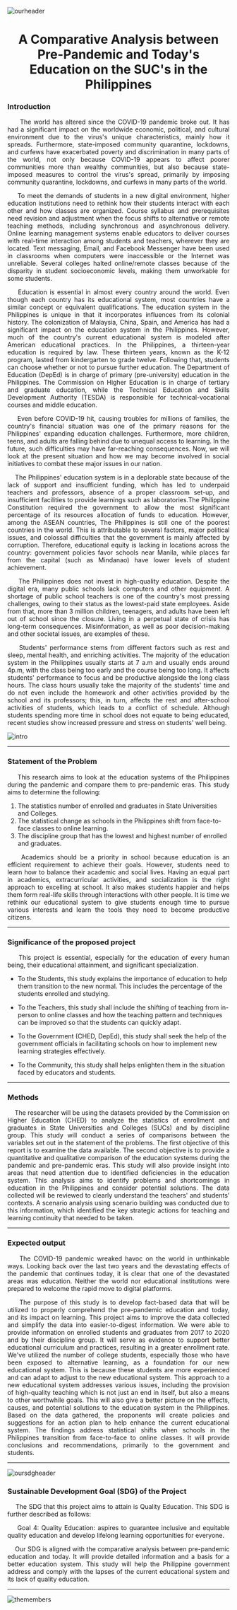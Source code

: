 ![ourheader](https://github.com/GlennBSIT3205/IT-BA-3205_Coalesce/blob/main/header.jpg?raw=true)

<h1 align="center"> A Comparative Analysis between Pre-Pandemic and Today's Education on the SUC's in the Philippines

<h3> Introduction </h3> <i class="fa-solid fa-1"></i>
 <p align=justify>
&nbsp;&nbsp;&nbsp;&nbsp; The world has altered since the COVID-19 pandemic broke out. It has had a significant impact on the worldwide economic, political, and cultural environment due to the virus's unique characteristics, mainly how it spreads.  Furthermore, state-imposed community quarantine, lockdowns, and curfews have exacerbated poverty and discrimination in many parts of the world, not only because COVID-19 appears to affect poorer communities more than wealthy communities, but also because state-imposed measures to control the virus's spread, primarily by imposing community quarantine, lockdowns, and curfews in many parts of the world.

<p align=justify> &nbsp;&nbsp;&nbsp;&nbsp;To meet the demands of students in a new digital environment, higher education institutions need to rethink how their students interact with each other and how classes are organized. Course syllabus and prerequisites need revision and adjustment when the focus shifts to alternative or remote teaching methods, including synchronous and asynchronous delivery. Online learning management systems enable educators to deliver courses with real-time interaction among students and teachers, wherever they are located. Text messaging, Email, and Facebook Messenger have been used in classrooms when computers were inaccessible or the Internet was unreliable. Several colleges halted online/remote classes because of the disparity in student socioeconomic levels, making them unworkable for some students.

<p align=justify> &nbsp;&nbsp;&nbsp;&nbsp;Education is essential in almost every country around the world. Even though each country has its educational system, most countries have a similar concept or equivalent qualifications. The education system in the Philippines is unique in that it incorporates influences from its colonial history. The colonization of Malaysia, China, Spain, and America has had a significant impact on the education system in the Philippines. However, much of the country's current educational system is modeled after American educational practices. In the Philippines, a thirteen-year education is required by law. These thirteen years, known as the K-12 program, lasted from kindergarten to grade twelve. Following that, students can choose whether or not to pursue further education. The Department of Education (DepEd) is in charge of primary (pre-university) education in the Philippines. The Commission on Higher Education is in charge of tertiary and graduate education, while the Technical Education and Skills Development Authority (TESDA) is responsible for technical-vocational courses and middle education.

<p align=justify> &nbsp;&nbsp;&nbsp;&nbsp;Even before COVID-19 hit, causing troubles for millions of families, the country's financial situation was one of the primary reasons for the Philippines' expanding education challenges. Furthermore, more children, teens, and adults are falling behind due to unequal access to learning. In the future, such difficulties may have far-reaching consequences. Now, we will look at the present situation and how we may become involved in social initiatives to combat these major issues in our nation.

<p align=justify> &nbsp;&nbsp;&nbsp;&nbsp;The Philippines' education system is in a deplorable state because of the lack of support and insufficient funding, which has led to underpaid teachers and professors, absence of a proper classroom set-up, and insufficient facilities to provide learnings such as laboratories.The Philippine Constitution required the government to allow the most significant percentage of its resources allocation of funds to education. However, among the ASEAN countries, The Philippines is still one of the poorest countries in the world. This is attributable to several factors, major political issues, and colossal difficulties that the government is mainly affected by corruption. Therefore, educational equity is lacking in locations across the country: government policies favor schools near Manila, while places far from the capital (such as Mindanao) have lower levels of student achievement.

<p align=justify> &nbsp;&nbsp;&nbsp;&nbsp;The Philippines does not invest in high-quality education. Despite the digital era, many public schools lack computers and other equipment. A shortage of public school teachers is one of the country's most pressing challenges, owing to their status as the lowest-paid state employees. Aside from that, more than 3 million children, teenagers, and adults have been left out of school since the closure. Living in a perpetual state of crisis has long-term consequences. Misinformation, as well as poor decision-making and other societal issues, are examples of these.

<p align=justify> &nbsp;&nbsp;&nbsp;&nbsp;Students' performance stems from different factors such as rest and sleep, mental health, and enriching activities. The majority of the education system in the Philippines usually starts at 7 a.m and usually ends around 4p.m, with the class being too early and the course being too long. It affects students' performance to focus and be productive alongside the long class hours. The class hours usually take the majority of the students' time and do not even include the homework and other activities provided by the school and its professors; this, in turn, affects the rest and after-school activities of students, which leads to a conflict of schedule. Although students spending more time in school does not equate to being educated, recent studies show increased pressure and stress on students' well being.

![intro](https://github.com/GlennBSIT3205/IT-BA-3205_Coalesce/blob/main/intro.jpg?raw=true)
 
<hr>
 
 <h3>Statement of the Problem</h3>

<p align=justify> &nbsp;&nbsp;&nbsp;&nbsp;This research aims to look at the education systems of the Philippines during the pandemic and compare them to pre-pandemic eras. This study aims to determine the following:

1. The statistics number of enrolled and graduates in State Universities and Colleges.
2. The statistical change as schools in the Philippines shift from face-to-face classes to online learning. 
3. The discipline group that has the lowest and highest number of enrolled and graduates.

<p align=justify> &nbsp;&nbsp;&nbsp;&nbsp;Academics should be a priority in school because education is an efficient requirement to achieve their goals. However, students need to learn how to balance their academic and social lives. Having an equal part in academics, extracurricular activities, and socialization is the right approach to excelling at school. It also makes students happier and helps them form real-life skills through interactions with other people. It is time we rethink our educational system to give students enough time to pursue various interests and learn the tools they need to become productive citizens.
 
<hr>
 
 <h3>Significance of the proposed project</h3>

<p align=justify> &nbsp;&nbsp;&nbsp;&nbsp;This project is essential, especially for the education of every human being, their educational attainment, and significant specialization.

 - To the Students, this study explains the importance of education to help them transition to the new normal. This includes the percentage of the students enrolled and studying.

  - To the Teachers, this study shall include the shifting of teaching from in-person to online classes and how the teaching pattern and techniques can be improved so that the students can quickly adapt.

  - To the Government (CHED, DepEd), this study shall seek the help of the government officials in facilitating schools on how to implement new learning strategies effectively. 

  - To the Community, this study shall helps enlighten them in the situation faced by educators and students.

 <hr>
 
 <h3>Methods</h3>

<p align=justify> &nbsp;&nbsp;&nbsp;&nbsp;The researcher will be using the datasets provided by the Commission on Higher Education (CHED) to analyze the statistics of enrollment and graduates in State Universities and Colleges (SUCs) and by discipline group. This study will conduct a series of comparisons between the variables set out in the statement of the problems. The first objective of this report is to examine the data available. The second objective is to provide a quantitative and qualitative comparison of the education systems during the pandemic and pre-pandemic eras. This study will also provide insight into areas that need attention due to identified deficiencies in the education system. This analysis aims to identify problems and shortcomings in education in the Philippines and consider potential solutions. The data collected will be reviewed to clearly understand the teachers' and students' contexts. A scenario analysis using scenario building was conducted due to this information, which identified the key strategic actions for teaching and learning continuity that needed to be taken.

 <hr>

<h3>Expected output</h3>
 
<p align=justify> &nbsp;&nbsp;&nbsp;&nbsp;The COVID-19 pandemic wreaked havoc on the world in unthinkable ways. Looking back over the last two years and the devastating effects of the pandemic that continues today, it is clear that one of the devastated areas was education. Neither the world nor educational institutions were prepared to welcome the rapid move to digital platforms. 

<p align=justify> &nbsp;&nbsp;&nbsp;&nbsp;The purpose of this study is to develop fact-based data that will be utilized to properly comprehend the pre-pandemic education and today, and  its impact on learning. This project aims to improve the data collected and simplify the data into easier-to-digest information. We were able to provide information on enrolled students and graduates from 2017 to 2020 and by their discipline group. It will serve as evidence to support better educational curriculum and practices, resulting in a greater enrollment rate. We've utilized the number of college students, especially those who have been exposed to alternative learning, as a foundation for our new educational system. This is because these students are more experienced and can adapt to adjust to the new educational system. This approach to a new educational system addresses various issues, including the provision of high-quality teaching which is not just an end in itself, but also a means to other worthwhile goals. This will also give a better picture on the effects, causes, and potential solutions to the education system in the Philippines. Based on the data gathered, the proponents will create policies and suggestions for an action plan to help enhance the current educational system. The findings address statistical shifts when schools in the Philippines transition from face-to-face to online classes. It will provide conclusions and recommendations, primarily to the government and students.

 <hr>
 
![oursdgheader](https://github.com/GlennBSIT3205/IT-BA-3205_Coalesce/blob/main/sdg.jpg?raw=true)
 
 <h3>Sustainable Development Goal (SDG) of the Project</h3>

 <p align=justify> &nbsp;&nbsp;&nbsp;&nbsp;The SDG that this project aims to attain is Quality Education. This SDG is further described as follows:

 <p align=justify> &nbsp;&nbsp;&nbsp;&nbsp;Goal 4: Quality Education: aspires to guarantee inclusive and equitable quality education and develop lifelong learning opportunities for everyone.

 <p align=justify> &nbsp;&nbsp;&nbsp;&nbsp;Our SDG is aligned with the comparative analysis between pre-pandemic education and today. It will provide detailed information and a basis for a better education system. This study will help the Philippine government address and comply with the lapses of the current educational system and its lack of quality education.
  
 <hr>

![themembers](https://github.com/GlennBSIT3205/IT-BA-3205_Coalesce/blob/main/members.jpg?raw=true)
